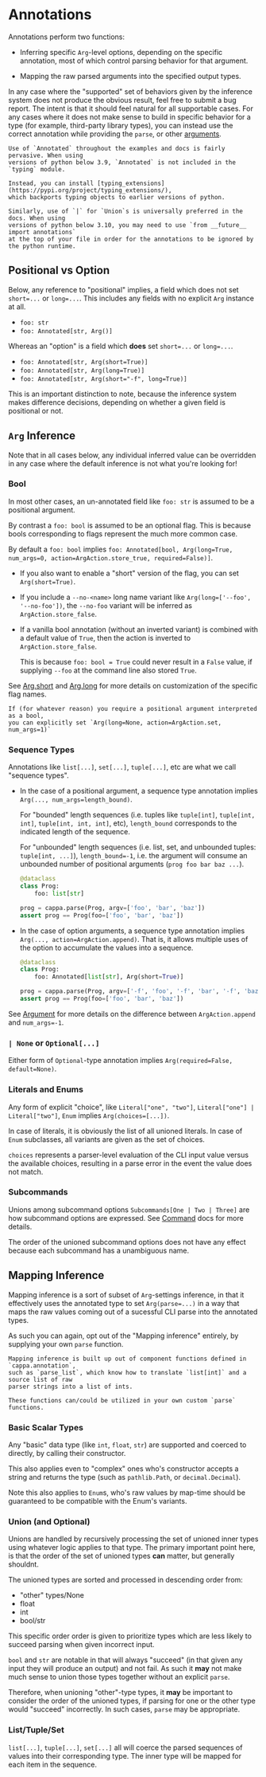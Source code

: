 # Annotations

Annotations perform two functions:

- Inferring specific `Arg`-level options, depending on the specific annotation,
  most of which control parsing behavior for that argument.

- Mapping the raw parsed arguments into the specified output types.

In any case where the "supported" set of behaviors given by the inference system
does not produce the obvious result, feel free to submit a bug report. The
intent is that it should feel natural for all supportable cases. For any cases
where it does not make sense to build in specific behavior for a type (for
example, third-party library types), you can instead use the correct annotation
while providing the `parse`, or other [arguments](./arg.md).

```{note}
Use of `Annotated` throughout the examples and docs is fairly pervasive. When using
versions of python below 3.9, `Annotated` is not included in the `typing` module.

Instead, you can install [typing_extensions](https://pypi.org/project/typing_extensions/),
which backports typing objects to earlier versions of python.
```

```{note}
Similarly, use of `|` for `Union`s is universally preferred in the docs. When using
versions of python below 3.10, you may need to use `from __future__ import annotations`
at the top of your file in order for the annotations to be ignored by the python runtime.
```

## Positional vs Option

Below, any reference to "positional" implies, a field which does not set
`short=...` or `long=...`. This includes any fields with no explicit `Arg`
instance at all.

- `foo: str`
- `foo: Annotated[str, Arg()]`

Whereas an "option" is a field which **does** set `short=...` or `long=...`.

- `foo: Annotated[str, Arg(short=True)]`
- `foo: Annotated[str, Arg(long=True)]`
- `foo: Annotated[str, Arg(short="-f", long=True)]`

This is an important distinction to note, because the inference system makes
difference decisions, depending on whether a given field is positional or not.

## `Arg` Inference

Note that in all cases below, any individual inferred value can be overridden in
any case where the default inference is not what you're looking for!

### Bool

In most other cases, an un-annotated field like `foo: str` is assumed to be a
positional argument.

By contrast a `foo: bool` is assumed to be an optional flag. This is because
bools corresponding to flags represent the much more common case.

By default a `foo: bool` implies
`foo: Annotated[bool, Arg(long=True, num_args=0, action=ArgAction.store_true, required=False)]`.

- If you also want to enable a "short" version of the flag, you can set
  `Arg(short=True)`.

- If you include a `--no-<name>` long name variant like
  `Arg(long=['--foo', '--no-foo'])`, the `--no-foo` variant will be inferred as
  `ArgAction.store_false`.

- If a vanilla bool annotation (without an inverted variant) is combined with a
  default value of `True`, then the action is inverted to
  `ArgAction.store_false`.

  This is because `foo: bool = True` could never result in a `False` value, if
  supplying `--foo` at the command line also stored `True`.

See [Arg.short](cappa.Arg.short) and [Arg.long](cappa.Arg.long) for more details
on customization of the specific flag names.

```{note}
If (for whatever reason) you require a positional argument interpreted as a bool,
you can explicitly set `Arg(long=None, action=ArgAction.set, num_args=1)`
```

### Sequence Types

Annotations like `list[...]`, `set[...]`, `tuple[...]`, etc are what we call
"sequence types".

- In the case of a positional argument, a sequence type annotation implies
  `Arg(..., num_args=length_bound)`.

  For "bounded" length sequences (i.e. tuples like `tuple[int]`,
  `tuple[int, int]`, `tuple[int, int, int]`, etc), `length_bound` corresponds to
  the indicated length of the sequence.

  For "unbounded" length sequences (i.e. list, set, and unbounded tuples:
  `tuple[int, ...]`), `length_bound=-1`, i.e. the argument will consume an
  unbounded number of positional arguments (`prog foo bar baz ...`).

  ```python
  @dataclass
  class Prog:
      foo: list[str]

  prog = cappa.parse(Prog, argv=['foo', 'bar', 'baz'])
  assert prog == Prog(foo=['foo', 'bar', 'baz'])
  ```

- In the case of option arguments, a sequence type annotation implies
  `Arg(..., action=ArgAction.append)`. That is, it allows multiple uses of the
  option to accumulate the values into a sequence.

  ```python
  @dataclass
  class Prog:
      foo: Annotated[list[str], Arg(short=True)]

  prog = cappa.parse(Prog, argv=['-f', 'foo', '-f', 'bar', '-f', 'baz'])
  assert prog == Prog(foo=['foo', 'bar', 'baz'])
  ```

See [Argument](./arg.md) for more details on the difference between
`ArgAction.append` and `num_args=-1`.

### `| None` or `Optional[...]`

Either form of `Optional`-type annotation implies
`Arg(required=False, default=None)`.

### Literals and Enums

Any form of explicit "choice", like `Literal["one", "two"]`,
`Literal["one"] | Literal["two"]`, `Enum` implies `Arg(choices=[...])`.

In case of literals, it is obviously the list of all unioned literals. In case
of `Enum` subclasses, all variants are given as the set of choices.

`choices` represents a parser-level evaluation of the CLI input value versus the
available choices, resulting in a parse error in the event the value does not
match.

### Subcommands

Unions among subcommand options `Subcommands[One | Two | Three]` are how
subcommand options are expressed. See [Command](./command.md) docs for more
details.

The order of the unioned subcommand options does not have any effect because
each subcommand has a unambiguous name.

## Mapping Inference

Mapping inference is a sort of subset of `Arg`-settings inference, in that it
effectively uses the annotated type to set `Arg(parse=...)` in a way that maps
the raw values coming out of a sucessful CLI parse into the annotated types.

As such you can again, opt out of the "Mapping inference" entirely, by supplying
your own `parse` function.

```{note}
Mapping inference is built up out of component functions defined in `cappa.annotation`,
such as `parse_list`, which know how to translate `list[int]` and a source list of raw
parser strings into a list of ints.

These functions can/could be utilized in your own custom `parse` functions.
```

### Basic Scalar Types

Any "basic" data type (like `int`, `float`, `str`) are supported and coerced to
directly, by calling their constructor.

This also applies even to "complex" ones who's constructor accepts a string and
returns the type (such as `pathlib.Path`, or `decimal.Decimal`).

Note this also applies to `Enum`s, who's raw values by map-time should be
guaranteed to be compatible with the Enum's variants.

### Union (and Optional)

Unions are handled by recursively processing the set of unioned inner types
using whatever logic applies to that type. The primary important point here, is
that the order of the set of unioned types **can** matter, but generally
shouldnt.

The unioned types are sorted and processed in descending order from:

- "other" types/None
- float
- int
- bool/str

This specific order order is given to prioritize types which are less likely to
succeed parsing when given incorrect input.

`bool` and `str` are notable in that will always "succeed" (in that given any
input they will produce an output) and not fail. As such it **may** not make
much sense to union those types together without an explicit `parse`.

Therefore, when unioning "other"-type types, it **may** be important to consider
the order of the unioned types, if parsing for one or the other type would
"succeed" incorrectly. In such cases, `parse` may be appropriate.

### List/Tuple/Set

`list[...]`, `tuple[...]`, `set[...]` all will coerce the parsed sequences of
values into their corresponding type. The inner type will be mapped for each
item in the sequence.
